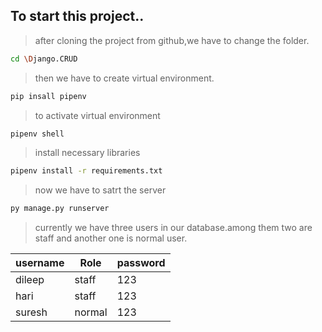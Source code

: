 ## To start this project..<br />
>after cloning the project from github,we have to change the folder.<br />
```bash
cd \Django.CRUD
```

>then we have to create virtual environment.<br />
```bash
pip insall pipenv
```
>to activate virtual environment<br />
```bash 
pipenv shell
```
>install necessary libraries<br />
```bash
pipenv install -r requirements.txt
```
>now we have to satrt the server<br />
```bash
py manage.py runserver
```
>currently we have three users in our database.among them two are staff and another one is normal user.<br />
>
| username | Role | password |
| ------------- | ------------- | ------------- | 
| dileep | staff | 123 |
| hari | staff | 123 |
| suresh | normal | 123 |


